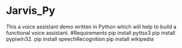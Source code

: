 # Jarvis_Py
This a voice assistant demo written in Python which will help to build a functional voice assistant.
#Requirements
pip install pyttsx3
pip install pypiwin32.
pip install speechRecognition
pip install wikipedia
